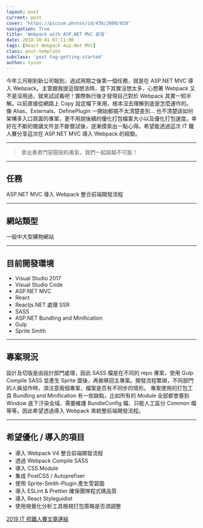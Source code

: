 ```yaml
---
layout: post
current: post
cover: 'https://picsum.photos/id/436/2000/820'
navigation: True
title: 'Webpack with ASP.NET MVC 前言'
date: 2018-10-01 07:11:00
tags: [React Webpack Asp.Net MVC]
class: post-template
subclass: 'post tag-getting-started'
author: tyson
---
```


今年三月剛到新公司報到，過試用期之後第一個任務，就是在 ASP.NET MVC 導入 Webpack。主管跟我提這個想法時，當下其實沒想太多，心想著 Webpack 又不是沒用過，就來試試看吧！實際執行後才發現自己對於 Webpack 其實一知半解。以前直接從網路上 Copy 設定檔下來用，根本沒去理解到底是怎麼運作的。像 Alias、Externals、DefinePlugin 一開始都搞不太清楚差別… 也不清楚該如何架構多入口頁面的專案，更不用說後續的優化打包檔案大小以及優化打包速度。幸好在不斷的閱讀文件並不斷嘗試後，逐漸摸索出一點心得。希望能透過這次 IT 鐵人賽分享這次在 ASP.NET MVC 導入 Webpack 的經驗。

---

> 拿出勇者鬥惡龍般的勇氣，我們一起超越不可能！

---

## 任務

ASP.NET MVC 導入 Webpack 整合前端開發流程

---

## 網站類型

一般中大型購物網站

---

## 目前開發環境

-   Visual Studio 2017
-   Visual Studio Code
-   ASP.NET MVC
-   React
-   Reactjs.NET 處理 SSR
-   SASS
-   ASP.NET Bundling and Minification
-   Gulp
-   Sprite Smith

---

## 專案現況

設計及切版是由設計部門處理，因此 SASS 檔是在不同的 repo 專案，使用 Gulp Compile SASS 並產生 Sprite 圖後，再搬移回主專案。開發流程繁瑣，不同部門的人員協作時，須注意兩個專案，檔案是否有不同步的情形。
專案使用的打包工具 Bundling and Minification 有一些缺點，比如所有的 Module 全部都會塞到 Window 底下汙染全域、需要維護 BundleConfig 檔、只能人工區分 Common 檔等等。因此希望透過導入 Webpack 來統整前端開發流程。

---

## 希望優化 / 導入的項目

-   導入 Webpack V4 整合前端開發流程
-   透過 Webpack Compile SASS
-   導入 CSS Module
-   集成 PostCSS / Autoprefixer
-   使用 Sprite-Smith-Plugin 產生雪碧圖
-   導入 ESLint & Prettier 確保團隊程式碼品質
-   導入 React Styleguidist
-   使用視覺化分析工具檢視打包策略是否須調整

[2019 IT 邦鐵人賽文章連結](https://ithelp.ithome.com.tw/articles/10199438)
